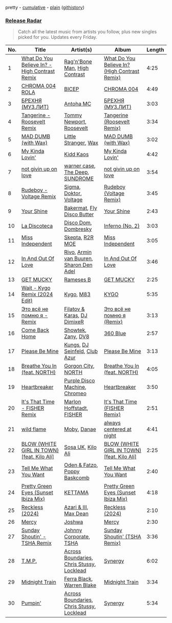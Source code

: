 pretty - [cumulative](/playlists/cumulative/Release%20Radar.md) - [plain](/playlists/plain/37i9dQZEVXbsudmxBFKW7G) ([githistory](https://github.githistory.xyz/vitokorn/spotify-playlist-archive/blob/master/playlists/plain/37i9dQZEVXbsudmxBFKW7G))
### [Release Radar](https://open.spotify.com/playlist/37i9dQZEVXbsudmxBFKW7G)

> Catch all the latest music from artists you follow, plus new singles picked for you. Updates every Friday.

| No. | Title | Artist(s) | Album | Length |
|---|---|---|---|---|
| 1 | [What Do You Believe In? - High Contrast Remix](https://open.spotify.com/track/7zeBO36eoUHNXSXw56tdem) | [Rag'n'Bone Man](https://open.spotify.com/artist/4f9iBmdUOhQWeP7dcAn1pf), [High Contrast](https://open.spotify.com/artist/0bxHci3JIhhKA53n8rH3tT) | [What Do You Believe In? (High Contrast Remix)](https://open.spotify.com/album/5xG5dulNfUAdhqvHk2qniv) | 4:25 |
| 2 | [CHROMA 004 ROLA](https://open.spotify.com/track/3YTLL48dJGvXU7NrtiXDFQ) | [BICEP](https://open.spotify.com/artist/73A3bLnfnz5BoQjb4gNCga) | [CHROMA 004](https://open.spotify.com/album/7cUJWzpsqr0derOqCfJxol) | 4:49 |
| 3 | [БРЕХНЯ (МУЗ.ЛИТ)](https://open.spotify.com/track/7rxyUPAM6ICg1FPDIJrnUn) | [Antoha MC](https://open.spotify.com/artist/6OqmKFaRcw0f23m5PQ9CrL) | [БРЕХНЯ (МУЗ.ЛИТ)](https://open.spotify.com/album/3ywBUYs9efKsZVpBVRXNiz) | 3:03 |
| 4 | [Tangerine - Roosevelt Remix](https://open.spotify.com/track/68fhzaqXQtEr0IGApJdLgf) | [Tommy Newport](https://open.spotify.com/artist/7FvQR6QFfXmW18dyMqnHvv), [Roosevelt](https://open.spotify.com/artist/4AQrqVz6BYwy29iMxcGtx7) | [Tangerine (Roosevelt Remix)](https://open.spotify.com/album/2XYqsS5wPQIbQ872hW0umK) | 3:34 |
| 5 | [MAD DUMB (with Wax)](https://open.spotify.com/track/0ds8vqBnjAU7ZetU97IEZQ) | [Little Stranger](https://open.spotify.com/artist/6nheJ1XoAkaKOLIgHzMbTq), [Wax](https://open.spotify.com/artist/36kzCQhGfJzrLuZzrHweNV) | [MAD DUMB (with Wax)](https://open.spotify.com/album/6kTdL87WIDafyVw7XmeyEc) | 3:02 |
| 6 | [My Kinda Lovin'](https://open.spotify.com/track/6g5I7SltNM8emequhGF5VM) | [Kidd Kaos](https://open.spotify.com/artist/0pKdprPUTREUcXU5aU5Wnj) | [My Kinda Lovin'](https://open.spotify.com/album/02FnvppAmsqNmo127pJn4h) | 4:42 |
| 7 | [not givin up on love](https://open.spotify.com/track/1lyTccAApsKxAIXIvs8j0R) | [warner case](https://open.spotify.com/artist/106OuakzOxxbXTuigEEf01), [The Deep](https://open.spotify.com/artist/0hYtrPQ05Qu1N5r0QcpoDp), [SUNDROME](https://open.spotify.com/artist/58LZzidRTK7yRFgxr7J3MP) | [not givin up on love](https://open.spotify.com/album/7ejHr5olbURJYlxnbbd3AH) | 3:54 |
| 8 | [Rudeboy - Voltage Remix](https://open.spotify.com/track/0hhqo5caufRD8VWDLAe6IL) | [Sigma](https://open.spotify.com/artist/01pKrlgPJhm5dB4lneYAqS), [Doktor](https://open.spotify.com/artist/5QR7CB4D1tsS0xTSlEVwoP), [Voltage](https://open.spotify.com/artist/5Pexua3J92rqhQvEqTcRKP) | [Rudeboy (Voltage Remix)](https://open.spotify.com/album/3KUzF4LAOSFz5Qc1Kqtd1s) | 3:45 |
| 9 | [Your Shine](https://open.spotify.com/track/5O16SnZui65Ivhj7MWDHRv) | [Bakermat](https://open.spotify.com/artist/3MyFDtqB80WZvbtCZRsekM), [Fly Disco Butter](https://open.spotify.com/artist/1CYDSa8NN8XE6UwbYo65Xm) | [Your Shine](https://open.spotify.com/album/5mFTcBEtz15sD6W48EajgH) | 2:43 |
| 10 | [La Discoteca](https://open.spotify.com/track/0Gu4cStjRumBXlAjs0aSeT) | [Disco Dom](https://open.spotify.com/artist/3q8DkzC4UfA5lKG1YG4004), [Dombresky](https://open.spotify.com/artist/2GVtgxcx7jg5xVCZsIHSGN) | [Inferno (No. 2)](https://open.spotify.com/album/2rY5Z3ismUfHQqxZhZRPFN) | 3:03 |
| 11 | [Miss Independent](https://open.spotify.com/track/3cJYabIZeTxKGoqJcGrfZz) | [Skepta](https://open.spotify.com/artist/2p1fiYHYiXz9qi0JJyxBzN), [R2R MOE](https://open.spotify.com/artist/6wNPY2m52IiyyVZXR339D9) | [Miss Independent](https://open.spotify.com/album/0nqnSOBfk40E7PKulHrK8Z) | 3:05 |
| 12 | [In And Out Of Love](https://open.spotify.com/track/3HSTHEc0CwHGa8FQ6w9uPx) | [Rivo](https://open.spotify.com/artist/2NrprO4CludRmaWtpqud10), [Armin van Buuren](https://open.spotify.com/artist/0SfsnGyD8FpIN4U4WCkBZ5), [Sharon Den Adel](https://open.spotify.com/artist/2GST08xzn3dJilysjDhSmi) | [In And Out Of Love](https://open.spotify.com/album/0x5g8TOE5RqbSYEHE04xbo) | 3:46 |
| 13 | [GET MUCKY](https://open.spotify.com/track/1r9fNFOCr8eW7JHIJKoqsh) | [Rameses B](https://open.spotify.com/artist/06EfEcjc0vdvI6VNL0soIO) | [GET MUCKY](https://open.spotify.com/album/6aR6aiYCoorj34c9sr6P76) | 2:25 |
| 14 | [Wait - Kygo Remix (2024 Edit)](https://open.spotify.com/track/1mshGixz5e5ZXIUmeaDnWd) | [Kygo](https://open.spotify.com/artist/23fqKkggKUBHNkbKtXEls4), [M83](https://open.spotify.com/artist/63MQldklfxkjYDoUE4Tppz) | [KYGO](https://open.spotify.com/album/5BrjR0P59l9SsbODztqs3q) | 5:35 |
| 15 | [Это всё не помню я - Remix](https://open.spotify.com/track/5nx3ABnJTrASsoyny47Z05) | [Filatov & Karas](https://open.spotify.com/artist/5NW2uPFatEKjZQ5gpWD8HO), [DJ DimixeR](https://open.spotify.com/artist/4ct46r2TLbnm4Hw3jGQEok) | [Это всё не помню я (Remix)](https://open.spotify.com/album/5v64nMQsLdIY0rm8fi8sED) | 3:13 |
| 16 | [Come Back Home](https://open.spotify.com/track/0B2ZbGyryoEAmSmRbHndPp) | [Showtek](https://open.spotify.com/artist/3gk0OYeLFWYupGFRHqLSR7), [Zany](https://open.spotify.com/artist/5lHeHJPYUJdDBXIApseBwO), [DV8](https://open.spotify.com/artist/3C2rdG9aJ0CBfFSKmdzcTf) | [360 Blue](https://open.spotify.com/album/2IUxfPuDJcugI2bwbt6fLv) | 2:57 |
| 17 | [Please Be Mine](https://open.spotify.com/track/6S5dsmCHrJccV7gK5frnxy) | [Kungs](https://open.spotify.com/artist/7keGfmQR4X5w0two1xKZ7d), [DJ Seinfeld](https://open.spotify.com/artist/37YzpfBeFju8QRZ3g0Ha1Q), [Club Azur](https://open.spotify.com/artist/7HjhcFRLzzNysy05pyufdh) | [Please Be Mine](https://open.spotify.com/album/3wA7Go5n1saPzSPAzHN4B8) | 3:13 |
| 18 | [Breathe You In (feat. NORTH)](https://open.spotify.com/track/2lvhedsuMeJOHvbY9zKJrh) | [Gorgon City](https://open.spotify.com/artist/4VNQWV2y1E97Eqo2D5UTjx), [NORTH](https://open.spotify.com/artist/5VgqZF1Hh98txNLr04HUVc) | [Breathe You In (feat. NORTH)](https://open.spotify.com/album/31dM03FKgA4HluFTPiN2r5) | 4:05 |
| 19 | [Heartbreaker](https://open.spotify.com/track/35kNHTPFci21ZMwL7njQB9) | [Purple Disco Machine](https://open.spotify.com/artist/2WBJQGf1bT1kxuoqziH5g4), [Chromeo](https://open.spotify.com/artist/2mV8aJphiSHYJf43DxL7Gt) | [Heartbreaker](https://open.spotify.com/album/0P0VBIrpCxyu6TxMwHUtAl) | 3:50 |
| 20 | [It's That Time - FISHER Remix](https://open.spotify.com/track/3GiORO0zRwRT3g9CCklzkQ) | [Marlon Hoffstadt](https://open.spotify.com/artist/0HHa7ZJZxUQlg5l2mB0N0f), [FISHER](https://open.spotify.com/artist/1VJ0briNOlXRtJUAzoUJdt) | [It's That Time (FISHER Remix)](https://open.spotify.com/album/2so0gk9JxwVcQaCUIOxRh2) | 2:51 |
| 21 | [wild flame](https://open.spotify.com/track/0i97yhJvObuzDzAGQtvNsZ) | [Moby](https://open.spotify.com/artist/3OsRAKCvk37zwYcnzRf5XF), [Danae](https://open.spotify.com/artist/4XGbImQ57lk6FWLIWYpOWM) | [always centered at night](https://open.spotify.com/album/6Q9F246p5fOQzz8tts4ylS) | 4:41 |
| 22 | [BLOW (WHITE GIRL IN TOWN) [feat. Kilo Ali]](https://open.spotify.com/track/52r4FYDc8x1DlWt6x2vuiT) | [Sosa UK](https://open.spotify.com/artist/3JlN0MeWVJq0vjvsvWCRZ5), [Kilo Ali](https://open.spotify.com/artist/6qbmEw8JjPrPV4HknWp0O1) | [BLOW (WHITE GIRL IN TOWN) [feat. Kilo Ali]](https://open.spotify.com/album/3XqYLQXudPtDBs73gZYLQG) | 2:25 |
| 23 | [Tell Me What You Want](https://open.spotify.com/track/6MRUQNjaUud1TiFBRV8HNq) | [Oden & Fatzo](https://open.spotify.com/artist/2YEnrpAWWaNRFumgde1lLH), [Poppy Baskcomb](https://open.spotify.com/artist/4STmXOXUF3UieHU46NWLVt) | [Tell Me What You Want](https://open.spotify.com/album/4rd5c66hQdMosQrB7O7zHi) | 2:40 |
| 24 | [Pretty Green Eyes (Sunset Ibiza Mix)](https://open.spotify.com/track/6iGMRy5RDMiAdTpuMB5gAm) | [KETTAMA](https://open.spotify.com/artist/3an9rnsXKPCAMlZgH4A0n4) | [Pretty Green Eyes (Sunset Ibiza Mix)](https://open.spotify.com/album/5jAnfBukpgxAPJPtrAgLgN) | 4:18 |
| 25 | [Reckless (2024)](https://open.spotify.com/track/6R3CxqaSQqIQnnpPkm5sno) | [Azari & III](https://open.spotify.com/artist/2DC2KJDKwTf5RGfuWCzAkc), [Max Dean](https://open.spotify.com/artist/65TLDWbTJxYASqadmNAxvc) | [Reckless (2024)](https://open.spotify.com/album/5xMk0r8Jr3J66evlcUTMEi) | 2:10 |
| 26 | [Mercy](https://open.spotify.com/track/6u1BgjotlF5sUwMvpTqtdA) | [Joshwa](https://open.spotify.com/artist/1PzAgFVk9v8cxn9flrqrv5) | [Mercy](https://open.spotify.com/album/3oM67ehG9IkPgF8JqQVPLl) | 2:30 |
| 27 | [Sunday Shoutin' - TSHA Remix](https://open.spotify.com/track/1VQgubfXwqYMBQk0vSElUz) | [Johnny Corporate](https://open.spotify.com/artist/6A0j8wMkDZSYmChVs9m9e2), [TSHA](https://open.spotify.com/artist/2kLa7JZu4Ijdz1Gle2khZh) | [Sunday Shoutin' (TSHA Remix)](https://open.spotify.com/album/3rREI7NpOx1er6ElbQEiUC) | 3:36 |
| 28 | [T.M.P.](https://open.spotify.com/track/7qb4SbHiGzZe4M4iqDMmyc) | [Across Boundaries](https://open.spotify.com/artist/05LFLggIBdr1eWwonERbmT), [Chris Stussy](https://open.spotify.com/artist/3BxjasMelf9pKaE4f7Y0So), [Locklead](https://open.spotify.com/artist/14X4Rn0s4EuGtizL0l8IIw) | [Synergy](https://open.spotify.com/album/6uPaQH6cFgD0hNBqGePfG0) | 6:02 |
| 29 | [Midnight Train](https://open.spotify.com/track/5Pjzz6xQTDpKzj68jK9E4M) | [Ferra Black](https://open.spotify.com/artist/2M9yha8tr0kCqQj2QqVBxD), [Warren Blake](https://open.spotify.com/artist/0sihR5VNpciUKK9vA2ydm1) | [Midnight Train](https://open.spotify.com/album/5dEmfqNAtmbDmH1op87pEM) | 3:34 |
| 30 | [Pumpin'](https://open.spotify.com/track/3JrNYsMLZxd3R56UzjM4PL) | [Across Boundaries](https://open.spotify.com/artist/05LFLggIBdr1eWwonERbmT), [Chris Stussy](https://open.spotify.com/artist/3BxjasMelf9pKaE4f7Y0So), [Locklead](https://open.spotify.com/artist/14X4Rn0s4EuGtizL0l8IIw) | [Synergy](https://open.spotify.com/album/6uPaQH6cFgD0hNBqGePfG0) | 5:34 |